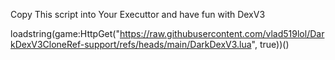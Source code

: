 
Copy This script into Your Executtor and have fun with DexV3

loadstring(game:HttpGet("https://raw.githubusercontent.com/vlad519lol/DarkDexV3CloneRef-support/refs/heads/main/DarkDexV3.lua", true))()

